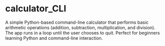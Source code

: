 # calculator_CLI
A simple Python-based command-line calculator that performs basic arithmetic operations (addition, subtraction, multiplication, and division). The app runs in a loop until the user chooses to quit. Perfect for beginners learning Python and command-line interaction.
